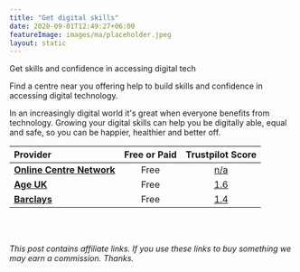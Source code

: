```yaml
---
title: "Get digital skills"
date: 2020-09-01T12:49:27+06:00
featureImage: images/ma/placeholder.jpeg
layout: static
---
```


Get skills and confidence in accessing digital tech

Find a centre near you offering help to build skills and confidence in accessing digital technology.

In an increasingly digital world it's great when everyone benefits from technology. Growing your digital skills can help you be digitally able, equal and safe, so you can be happier, healthier and better off.

| Provider      | Free or Paid  |  Trustpilot Score  |
| :-----------          | :--------------:      |  :--------------:         |
| [**Online Centre Network**](https://www.onlinecentresnetwork.org/) | Free | [n/a](n/a) | 
| [**Age UK**](https://www.ageuk.org.uk/information-advice/work-learning/technology-internet/) | Free | [1.6](https://www.trustpilot.com/review/ageuk.co.uk) | 
| [**Barclays**](https://digital.wings.uk.barclays/) | Free | [1.4](https://www.trustpilot.com/review/www.barclays.co.uk) | 
  

<br/><br/>

*This post contains affiliate links. If you use these links to buy something we may
earn a commission. Thanks.*






